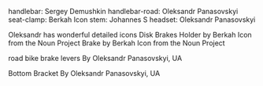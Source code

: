 handlebar: Sergey Demushkin
handlebar-road: Oleksandr Panasovskyi
seat-clamp: Berkah Icon
stem: Johannes S
headset: Oleksandr Panasovskyi

Oleksandr has wonderful detailed icons 
Disk Brakes Holder by Berkah Icon from the Noun Project
Brake by Berkah Icon from the Noun Project

road bike brake levers By Oleksandr Panasovskyi, UA 

Bottom Bracket By Oleksandr Panasovskyi, UA 

